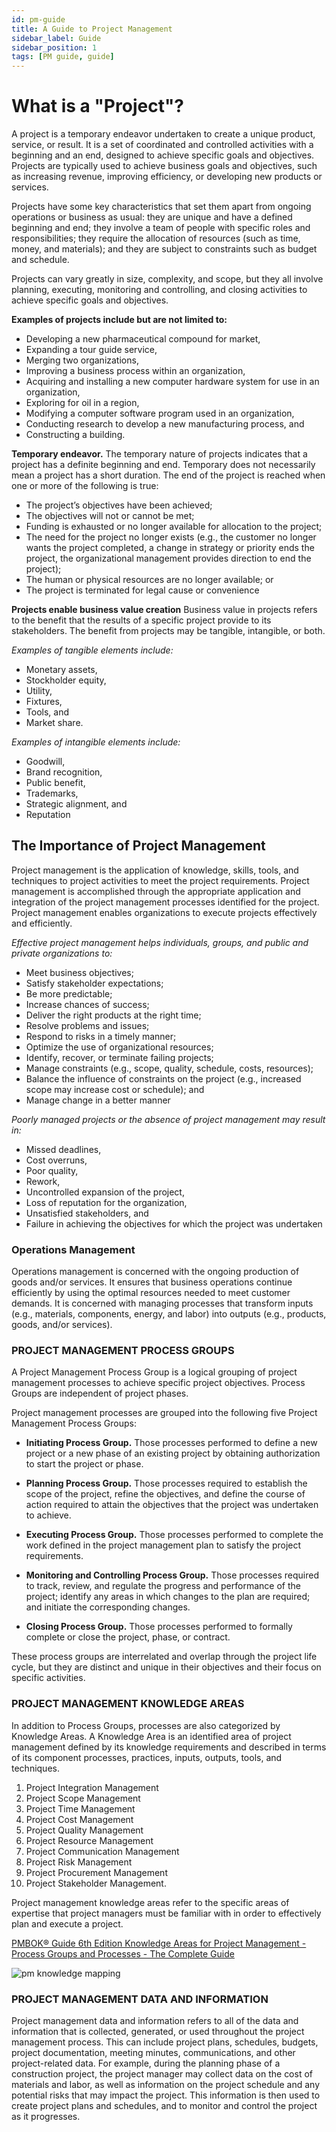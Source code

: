 ```yaml
---
id: pm-guide
title: A Guide to Project Management
sidebar_label: Guide
sidebar_position: 1
tags: [PM guide, guide]
---
```


# What is a "Project"?
A project is a temporary endeavor undertaken to create a unique product, service, or result. It is a set of coordinated and controlled activities with a beginning and an end, designed to achieve specific goals and objectives. Projects are typically used to achieve business goals and objectives, such as increasing revenue, improving efficiency, or developing new products or services.

Projects have some key characteristics that set them apart from ongoing operations or business as usual: they are unique and have a defined beginning and end; they involve a team of people with specific roles and responsibilities; they require the allocation of resources (such as time, money, and materials); and they are subject to constraints such as budget and schedule.

Projects can vary greatly in size, complexity, and scope, but they all involve planning, executing, monitoring and controlling, and closing activities to achieve specific goals and objectives.

**Examples of projects include but are not limited to:**
- Developing a new pharmaceutical compound for market,
- Expanding a tour guide service,
- Merging two organizations,
- Improving a business process within an organization,
- Acquiring and installing a new computer hardware system for use in an organization,
- Exploring for oil in a region,
- Modifying a computer software program used in an organization,
- Conducting research to develop a new manufacturing process, and
- Constructing a building.

**Temporary endeavor.** The temporary nature of projects indicates that a project has a definite beginning and end. 
Temporary does not necessarily mean a project has a short duration. The end of the project is reached when one 
or more of the following is true:
- The project’s objectives have been achieved;
- The objectives will not or cannot be met;
- Funding is exhausted or no longer available for allocation to the project;
- The need for the project no longer exists (e.g., the customer no longer wants the project completed, a change 
in strategy or priority ends the project, the organizational management provides direction to end the project); 
- The human or physical resources are no longer available; or
- The project is terminated for legal cause or convenience

**Projects enable business value creation**
Business value in projects refers to the benefit that the results of a specific project provide to its stakeholders. 
The benefit from projects may be tangible, intangible, or both.

*Examples of tangible elements include:*
- Monetary assets,
- Stockholder equity,
- Utility,
- Fixtures,
- Tools, and
- Market share.

*Examples of intangible elements include:*
- Goodwill,
- Brand recognition,
- Public benefit,
- Trademarks,
- Strategic alignment, and
- Reputation

## The Importance of Project Management
Project management is the application of knowledge, skills, tools, and techniques to project activities to meet the project requirements. Project management is accomplished through the appropriate application and integration of the project management processes identified for the project. Project management enables organizations to execute projects 
effectively and efficiently.

*Effective project management helps individuals, groups, and public and private organizations to:*
- Meet business objectives;
- Satisfy stakeholder expectations;
- Be more predictable;
- Increase chances of success;
- Deliver the right products at the right time;
- Resolve problems and issues;
- Respond to risks in a timely manner;
- Optimize the use of organizational resources;
- Identify, recover, or terminate failing projects;
- Manage constraints (e.g., scope, quality, schedule, costs, resources);
- Balance the influence of constraints on the project (e.g., increased scope may increase cost or schedule); and
- Manage change in a better manner

*Poorly managed projects or the absence of project management may result in:*
- Missed deadlines,
- Cost overruns,
- Poor quality,
- Rework,
- Uncontrolled expansion of the project,
- Loss of reputation for the organization,
- Unsatisfied stakeholders, and
- Failure in achieving the objectives for which the project was undertaken

### Operations Management
Operations management is concerned with the ongoing production of goods and/or services. It ensures that business operations continue efficiently by using the optimal resources needed to meet customer demands. It is concerned with managing processes that transform inputs (e.g., materials, components, energy, and labor) into outputs (e.g., products, goods, and/or services).

### PROJECT MANAGEMENT PROCESS GROUPS
A Project Management Process Group is a logical grouping of project management processes to achieve specific project objectives. Process Groups are independent of project phases.

Project management processes are grouped into the following five Project Management Process Groups:

-  **Initiating Process Group.** Those processes performed to define a new project or a new phase of an existing project by obtaining authorization to start the project or phase.

-  **Planning Process Group.** Those processes required to establish the scope of the project, refine the objectives, and define the course of action required to attain the objectives that the project was undertaken to achieve.

-  **Executing Process Group.** Those processes performed to complete the work defined in the project management plan to satisfy the project requirements.

-  **Monitoring and Controlling Process Group.** Those processes required to track, review, and regulate the progress and performance of the project; identify any areas in which changes to the plan are required; and initiate the corresponding changes.

-  **Closing Process Group.** Those processes performed to formally complete or close the project, phase, or contract.

These process groups are interrelated and overlap through the project life cycle, but they are distinct and unique in their objectives and their focus on specific activities.

### PROJECT MANAGEMENT KNOWLEDGE AREAS
In addition to Process Groups, processes are also categorized by Knowledge Areas. A Knowledge Area is an identified area of project management defined by its knowledge requirements and described in terms of its component processes, practices, inputs, outputs, tools, and techniques.

1. Project Integration Management
2. Project Scope Management
3. Project Time Management
4. Project Cost Management
5. Project Quality Management
6. Project Resource Management
7. Project Communication Management
8. Project Risk Management
9. Project Procurement Management
10. Project Stakeholder Management.

Project management knowledge areas refer to the specific areas of expertise that project managers must be familiar with in order to effectively plan and execute a project. 

[PMBOK® Guide 6th Edition Knowledge Areas for Project Management - Process Groups and Processes - The Complete Guide](https://www.project-management-prepcast.com/pmbok-knowledge-areas-and-pmi-process-groups)

![pm knowledge mapping](./assets/pm-knowledge-mapping.jpg)

### PROJECT MANAGEMENT DATA AND INFORMATION

Project management data and information refers to all of the data and information that is collected, generated, or used throughout the project management process. This can include project plans, schedules, budgets, project documentation, meeting minutes, communications, and other project-related data. For example, during the planning phase of a construction project, the project manager may collect data on the cost of materials and labor, as well as information on the project schedule and any potential risks that may impact the project. This information is then used to create project plans and schedules, and to monitor and control the project as it progresses.